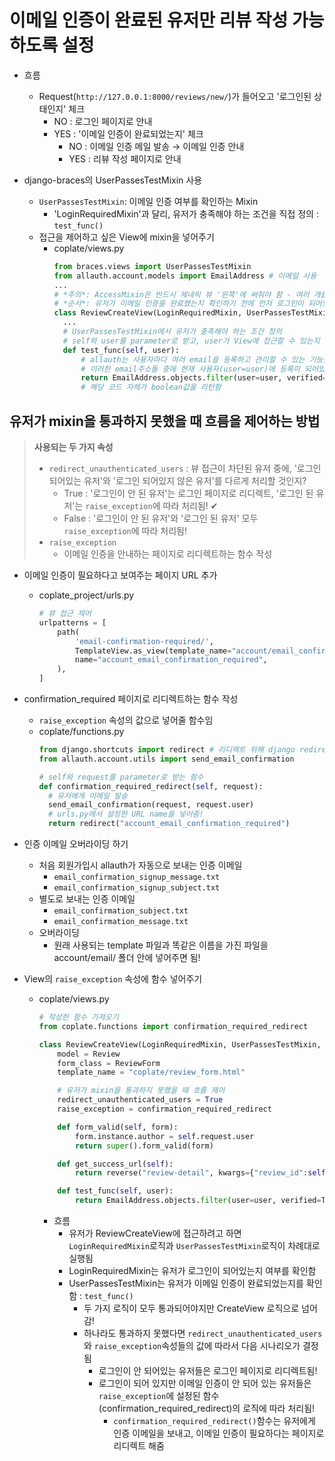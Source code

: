 # 이메일 인증이 완료된 유저만 리뷰 작성 가능하도록 설정

- 흐름
  - Request(`http://127.0.0.1:8000/reviews/new/`)가 들어오고 '로그인된 상태인지' 체크
    - NO : 로그인 페이지로 안내
    - YES : '이메일 인증이 완료되었는지' 체크
      - NO : 이메일 인증 메일 발송 → 이메일 인증 안내
      - YES : 리뷰 작성 페이지로 안내

- django-braces의 UserPassesTestMixin 사용
  - `UserPassesTestMixin`: 이메일 인증 여부를 확인하는 Mixin
    - 'LoginRequiredMixin'과 달리, 유저가 충족해야 하는 조건을 직접 정의 : `test_func()`
  - 접근을 제어하고 싶은 View에 mixin을 넣어주기
    - coplate/views.py
      ```py
      from braces.views import UserPassesTestMixin
      from allauth.account.models import EmailAddress # 이메일 사용
      ...
      # *주의*: AccessMixin은 반드시 제네릭 뷰 '왼쪽'에 써줘야 함 - 여러 개를 상속받는 경우, 코드가 왼쪽에서 오른쪽 순서로 진행되기 때문!
      # *순서*: 유저가 이메일 인증을 완료했는지 확인하기 전에 먼저 로그인이 되어있는지를 확인해야 함!
      class ReviewCreateView(LoginRequiredMixin, UserPassesTestMixin, CreateView):
        ...
        # UserPassesTestMixin에서 유저가 충족해야 하는 조건 정의
        # self와 user를 parameter로 받고, user가 View에 접근할 수 있는지 없는지를 boolean값으로 리턴
        def test_func(self, user):
            # allauth는 사용자마다 여러 email을 등록하고 관리할 수 있는 기능을 제공->email 주소들은 EmailAddress 모델에 저장됨!
            # 이러한 email주소들 중에 현재 사용자(user=user)에 등록이 되어있고, 인증이 완료된 주소(verified=True)가 하나라도 있는지 확인
            return EmailAddress.objects.filter(user=user, verified=True).exists()
            # 해당 코드 자체가 boolean값을 리턴함
      ```

## 유저가 mixin을 통과하지 못했을 때 흐름을 제어하는 방법

>**사용되는 두 가지 속성**
>  - `redirect_unauthenticated_users` : 뷰 접근이 차단된 유저 중에, '로그인 되어있는 유저'와 '로그인 되어있지 않은 유저'를 다르게 처리할 것인지?
>    - True : '로그인이 안 된 유저'는 로그인 페이지로 리디렉트, '로그인 된 유저'는 `raise_exception`에 따라 처리됨! ✔
>    - False : '로그인이 안 된 유저'와 '로그인 된 유저' 모두 `raise_exception`에 따라 처리됨!
>  - `raise_exception`
>    - 이메일 인증을 안내하는 페이지로 리디렉트하는 함수 작성

- 이메일 인증이 필요하다고 보여주는 페이지 URL 추가
  - coplate_project/urls.py
    ```py
    # 뷰 접근 제어
    urlpatterns = [
        path(
            'email-confirmation-required/',
            TemplateView.as_view(template_name="account/email_confirmation_required.html"),
            name="account_email_confirmation_required",
        ), 
    ]
    ```

- confirmation_required 페이지로 리디렉트하는 함수 작성
  - `raise_exception` 속성의 값으로 넣어줄 함수임
  - coplate/functions.py
    ```py
    from django.shortcuts import redirect # 리디렉트 위해 django redirect 사용
    from allauth.account.utils import send_email_confirmation 

    # self와 request를 parameter로 받는 함수
    def confirmation_required_redirect(self, request):
      # 유저에게 이메일 발송
      send_email_confirmation(request, request.user)
      # urls.py에서 설정한 URL name을 넣어줌!
      return redirect("account_email_confirmation_required")
    ```

- 인증 이메일 오버라이딩 하기
  - 처음 회원가입시 allauth가 자동으로 보내는 인증 이메일
    - `email_confirmation_signup_message.txt`
    - `email_confirmation_signup_subject.txt`
  - 별도로 보내는 인증 이메일
    - `email_confirmation_subject.txt`
    - `email_confirmation_message.txt`
  - 오버라이딩
    - 원래 사용되는 template 파일과 똑같은 이름을 가진 파일을 account/email/ 폴더 안에 넣어주면 됨!

- View의 `raise_exception` 속성에 함수 넣어주기
  - coplate/views.py
    ```py
    # 작성한 함수 가져오기
    from coplate.functions import confirmation_required_redirect

    class ReviewCreateView(LoginRequiredMixin, UserPassesTestMixin, CreateView):
        model = Review
        form_class = ReviewForm
        template_name = "coplate/review_form.html"

        # 유저가 mixin을 통과하지 못했을 때 흐름 제어
        redirect_unauthenticated_users = True
        raise_exception = confirmation_required_redirect

        def form_valid(self, form):
            form.instance.author = self.request.user
            return super().form_valid(form)

        def get_success_url(self):
            return reverse("review-detail", kwargs={"review_id":self.object.id})

        def test_func(self, user):
            return EmailAddress.objects.filter(user=user, verified=True).exists()
    ```
    - 흐름
      - 유저가 ReviewCreateView에 접근하려고 하면 `LoginRequiredMixin`로직과 `UserPassesTestMixin`로직이 차례대로 실행됨
      - LoginRequiredMixin는 유저가 로그인이 되어있는지 여부를 확인함
      - UserPassesTestMixin는 유저가 이메일 인증이 완료되었는지를 확인함 : `test_func()`
        - 두 가지 로직이 모두 통과되어야지만 CreateView 로직으로 넘어감!
        - 하나라도 통과하지 못했다면 `redirect_unauthenticated_users`와 `raise_exception`속성들의 값에 따라서 다음 시나리오가 결정됨
          - 로그인이 안 되어있는 유저들은 로그인 페이지로 리디렉트됨!
          - 로그인이 되어 있지만 이메일 인증이 안 되어 있는 유저들은 `raise_exception`에 설정된 함수(confirmation_required_redirect)의 로직에 따라 처리됨!
            - `confirmation_required_redirect()`함수는 유저에게 인증 이메일을 보내고, 이메일 인증이 필요하다는 페이지로 리디렉트 해줌